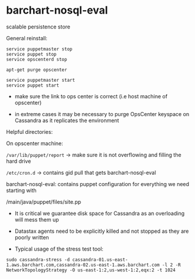 barchart-nosql-eval
===================

scalable persistence store

General reinstall:

```
service puppetmaster stop
service puppet stop
service opscenterd stop

apt-get purge opscenter

service puppetmaster start
service puppet start

```

- make sure the link to ops center is correct (i.e host machine of opscenter)

- in extreme cases it may be necessary to purge OpsCenter keyspace on Cassandra as it replicates the environment

Helpful directories:

On opscenter machine:

`/var/lib/puppet/report` -> make sure it is not overflowing and filling the hard drive

`/etc/cron.d` -> contains gid pull that gets barchart-nosql-eval

barchart-nosql-eval: contains puppet configuration for everything we need starting with

/main/java/puppet/files/site.pp

- It is critical we guarantee disk space for Cassandra as an overloading will mess them up

- Datastax agents need to be explicitly killed and not stopped as they are poorly written

- Typical usage of the stress test tool:

```sudo cassandra-stress -d cassandra-01.us-east-1.aws.barchart.com,cassandra-02.us-east-1.aws.barchart.com -l 2 -R NetworkTopologyStrategy -O us-east-1:2,us-west-1:2,eqx:2 -t 1024```
